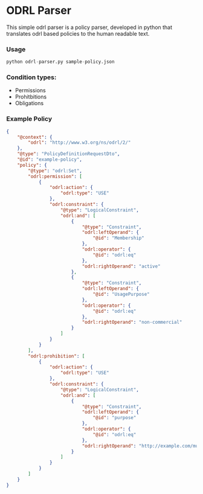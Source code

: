 
<!-- 
# Copyright 2024 saud.khan
# 
# Licensed under the Apache License, Version 2.0 (the "License");
# you may not use this file except in compliance with the License.
# You may obtain a copy of the License at
# 
#     https://www.apache.org/licenses/LICENSE-2.0
# 
# Unless required by applicable law or agreed to in writing, software
# distributed under the License is distributed on an "AS IS" BASIS,
# WITHOUT WARRANTIES OR CONDITIONS OF ANY KIND, either express or implied.
# See the License for the specific language governing permissions and
# limitations under the License.
!-->

# ODRL Parser
This simple odrl parser is a policy parser, developed in python that translates odrl based policies to the human readable text.


### Usage

```python
python odrl-parser.py sample-policy.json
```

### Condition types:
* Permissions
* Prohitbitions
* Obligations

### Example Policy

```json
{
    "@context": {
        "odrl": "http://www.w3.org/ns/odrl/2/"
    },
    "@type": "PolicyDefinitionRequestDto",
    "@id": "example-policy",
    "policy": {
        "@type": "odrl:Set",
        "odrl:permission": [
            {
                "odrl:action": {
                    "odrl:type": "USE"
                },
                "odrl:constraint": {
                    "@type": "LogicalConstraint",
                    "odrl:and": [
                        {
                            "@type": "Constraint",
                            "odrl:leftOperand": {
                                "@id": "Membership"
                            },
                            "odrl:operator": {
                                "@id": "odrl:eq"
                            },
                            "odrl:rightOperand": "active"
                        },
                        {
                            "@type": "Constraint",
                            "odrl:leftOperand": {
                                "@id": "UsagePurpose"
                            },
                            "odrl:operator": {
                                "@id": "odrl:eq"
                            },
                            "odrl:rightOperand": "non-commercial"
                        }
                    ]
                }
            }
        ],
        "odrl:prohibition": [
            {
                "odrl:action": {
                    "odrl:type": "USE"
                },
                "odrl:constraint": {
                    "@type": "LogicalConstraint",
                    "odrl:and": [
                        {
                            "@type": "Constraint",
                            "odrl:leftOperand": {
                                "@id": "purpose"
                            },
                            "odrl:operator": {
                                "@id": "odrl:eq"
                            },
                            "odrl:rightOperand": "http://example.com/music/4567"
                        }
                    ]
                }
            }
        ]
    }
}
```



